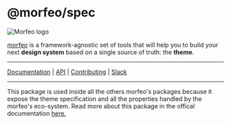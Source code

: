 # @morfeo/spec

![Morfeo logo](https://morfeo.dev/img/morfeo.png)

[morfeo](https://morfeo.dev) is a framework-agnostic set of tools that will help you to build your next **design system** based on a single source of truth: the **theme**.

---

[Documentation](https://morfeo.dev) | [API](https://github.com/VLK-STUDIO/morfeo) | [Contributing](https://github.com/VLK-STUDIO/morfeo/blob/main/CONTRIBUTING.md) | [Slack](https://morfeo.slack.com)

---

This package is used inside all the others morfeo's packages because it expose the theme specification and all the properties handled by the morfeo's eco-system. Read more about this package in the offical documentation [here.](https://morfeo.dev/docs/ThemeSpecification/overview)
